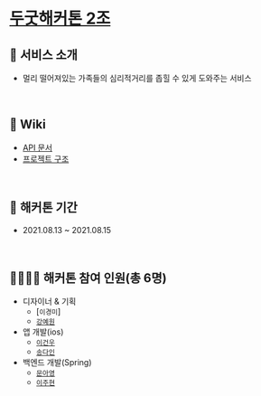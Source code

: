 # [두굿해커톤 2조](https://event-us.kr/VQSsCeuiDpW2/event/33708)

## 🎯 서비스 소개
- 멀리 떨어져있는 가족들의 심리적거리를 좁힐 수 있게 도와주는 서비스
<br>

## 📝 Wiki
- [API 문서](https://github.com/DoGood-Hackathon-2/HappyHouse-Backend/wiki)
- [프로젝트 구조](https://github.com/DoGood-Hackathon-2/HappyHouse-Backend/wiki/%ED%94%84%EB%A1%9C%EC%A0%9D%ED%8A%B8-%EA%B5%AC%EC%84%B1%EB%8F%84)

<br>

## 📆 해커톤 기간
- 2021.08.13 ~ 2021.08.15

<br>

## 👨‍👨‍👦‍👦 해커톤 참여 인원(총 6명)
- 디자이너 & 기획
    - [`이경미`]
    - [`강예원`](https://github.com/dolylupec)
- 앱 개발(ios)
    - [`이건우`](https://github.com/lgvv)
    - [`송다인`](https://github.com/songda515)
- 백엔드 개발(Spring)
    - [`문아영`](https://github.com/orgs/DoGood-Hackathon-2/people/ayoung0073)
    - [`이주현`](https://github.com/JuHyun419)
    
